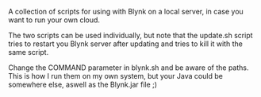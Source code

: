 A collection of scripts for using with Blynk on a local server, in case you want to run your own cloud.

The two scripts can be used individually, but note that the update.sh script tries to restart you Blynk server after updating and tries to kill it with the same script.

Change the COMMAND parameter in blynk.sh and be aware of the paths. This is how I run them on my own system, but your Java could be somewhere else, aswell as the Blynk.jar file ;)
